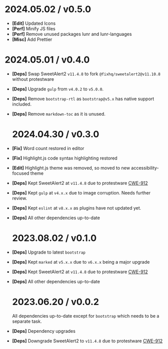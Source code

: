 
# 2024.05.02 / v0.5.0
- **[Edit]** Updated Icons
- **[Perf]** Minify JS files
- **[Perf]** Remove unused packages lunr and lunr-languages
- **[Misc]** Add Prettier

# 2024.05.01 / v0.4.0

- **[Deps]** Swap SweetAlert2 `v11.4.8` to fork `@fixhq/sweetalert2@v11.10.8` without protestware
- **[Deps]** Upgrade `gulp` from `v4.0.2` to `v5.0.0`.
- **[Deps]** Remove `bootstrap-rtl` as `bootstrap@v5.x` has native support included.
- **[Deps]** Remove `markdown-toc` as it is unused.

  # 2024.04.30 / v0.3.0

- **[Fix]** Word count restored in editor
- **[Fix]** Highlight.js code syntax highlighting restored
- **[Edit]** Highlight.js theme was removed, so moved to new accessibility-focused theme
- **[Deps]** Kept SweetAlert2 at `v11.4.8` due to protestware [CWE-912](https://github.com/advisories/GHSA-qq6h-5g6j-q3cm)
- **[Deps]** Kept `gulp` at `v4.x.x` due to image corruption. Needs further review.
- **[Deps]** Kept `eslint` at `v8.x.x` as plugins have not updated yet.
- **[Deps]** All other dependencies up-to-date

  # 2023.08.02 / v0.1.0

- **[Deps]** Upgrade to latest `bootstrap`
- **[Deps]** Kept `marked` at `v5.x.x` due to `v6.x.x` being a major upgrade
- **[Deps]** Kept SweetAlert2 at `v11.4.8` due to protestware [CWE-912](https://github.com/advisories/GHSA-qq6h-5g6j-q3cm)
- **[Deps]** All other dependencies up-to-date

  # 2023.06.20 / v0.0.2

  All dependencies up-to-date except for `bootstrap` which needs to be a separate task.

- **[Deps]** Dependency upgrades
- **[Deps]** Downgrade SweetAlert2 to `v11.4.8` due to protestware [CWE-912](https://github.com/advisories/GHSA-qq6h-5g6j-q3cm)
